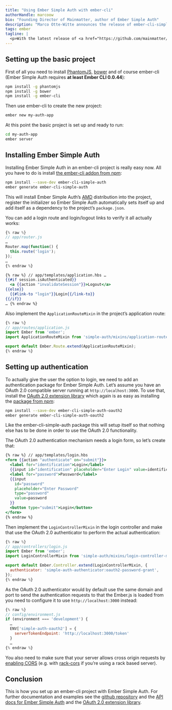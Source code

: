 ```yaml
---
title: "Using Ember Simple Auth with ember-cli"
authorHandle: marcoow
bio: "Founding Director of Mainmatter, author of Ember Simple Auth"
description: "Marco Otte-Witte announces the release of ember-cli-simple-auth as an Ember CLI addon."
tags: ember
tagline: |
  <p>With the latest release of <a href="https://github.com/mainmatter/ember-simple-auth">Ember Simple Auth</a>, using the library with <a href="https://github.com/ember-cli/ember-cli">ember-cli</a> has become much simpler. As ember-cli in general is still pretty new to many people though, <strong>this post describes how to setup a project using Ember Simple Auth with ember-cli</strong>.</p>
---
```


## Setting up the basic project

First of all you need to install [PhantomJS](http://phantomjs.org), [bower](http://bower.io) and of course ember-cli (Ember Simple Auth requires **at least Ember CLI 0.0.44**):

```bash
npm install -g phantomjs
npm install -g bower
npm install -g ember-cli
```

Then use ember-cli to create the new project:

```bash
ember new my-auth-app
```

At this point the basic project is set up and ready to run:

```bash
cd my-auth-app
ember server
```

## Installing Ember Simple Auth

Installing Ember Simple Auth in an ember-cli project is really easy now. All you have to do is install [the ember-cli addon from npm](https://www.npmjs.com/package/ember-cli-simple-auth):

```bash
npm install --save-dev ember-cli-simple-auth
ember generate ember-cli-simple-auth
```

This will install Ember Simple Auth’s [AMD](http://requirejs.org/docs/whyamd.html) distribution into the project, register the initializer so Ember Simple Auth automatically sets itself up and add itself as a dependency to the project’s `package.json`.

You can add a login route and login/logout links to verify it all actually works:

```js
{% raw %}
// app/router.js
…
Router.map(function() {
  this.route('login');
});
…
{% endraw %}
```

```hbs
{% raw %} // app/templates/application.hbs …
{{#if session.isAuthenticated}}
  <a {{action "invalidateSession"}}>Logout</a>
{{else}}
  {{#link-to "login"}}Login{{/link-to}}
{{/if}}
… {% endraw %}
```

Also implement the `ApplicationRouteMixin` in the project’s application route:

```js
{% raw %}
// app/routes/application.js
import Ember from 'ember';
import ApplicationRouteMixin from 'simple-auth/mixins/application-route-mixin';

export default Ember.Route.extend(ApplicationRouteMixin);
{% endraw %}
```

## Setting up authentication

To actually give the user the option to login, we need to add an authentication package for Ember Simple Auth. Let’s assume you have an OAuth 2.0 compatible server running at `http://localhost:3000`. To use that, install the [OAuth 2.0 extension library](https://github.com/mainmatter/ember-simple-auth/blob/master/addon/authenticators/oauth2-password-grant.js) which again is as easy as installing the [package from npm](https://www.npmjs.com/package/ember-cli-simple-auth-oauth2):

```bash
npm install --save-dev ember-cli-simple-auth-oauth2
ember generate ember-cli-simple-auth-oauth2
```

Like the ember-cli-simple-auth package this will setup itself so that nothing else has to be done in order to use the OAuth 2.0 functionality.

The OAuth 2.0 authentication mechanism needs a login form, so let’s create that:

```hbs
{% raw %} // app/templates/login.hbs
<form {{action "authenticate" on="submit"}}>
  <label for="identification">Login</label>
  {{input id="identification" placeholder="Enter Login" value=identification}}
  <label for="password">Password</label>
  {{input
    id="password"
    placeholder="Enter Password"
    type="password"
    value=password
  }}
  <button type="submit">Login</button>
</form>
{% endraw %}
```

Then implement the `LoginControllerMixin` in the login controller and make that use the OAuth 2.0 authenticator to perform the actual authentication:

```js
{% raw %}
// app/controllers/login.js
import Ember from 'ember';
import LoginControllerMixin from 'simple-auth/mixins/login-controller-mixin';

export default Ember.Controller.extend(LoginControllerMixin, {
  authenticator: 'simple-auth-authenticator:oauth2-password-grant',
});
{% endraw %}
```

As the OAuth 2.0 authenticator would by default use the same domain and port to send the authentication requests to that the Ember.js is loaded from you need to configure it to use `http://localhost:3000` instead:

```js
{% raw %}
// config/environment.js
if (environment === 'development') {
  …
  ENV['simple-auth-oauth2'] = {
    serverTokenEndpoint: 'http://localhost:3000/token'
  }
  …
{% endraw %}
```

You also need to make sure that your server allows cross origin requests by [enabling CORS](http://enable-cors.org) (e.g. with [rack-cors](https://github.com/cyu/rack-cors) if you’re using a rack based server).

## Conclusion

This is how you set up an ember-cli project with Ember Simple Auth. For further documentation and examples see the [github repository](https://github.com/mainmatter/ember-simple-auth) and the [API docs for Ember Simple Auth](http://ember-simple-auth.com/api/) and the [OAuth 2.0 extension library](http://ember-simple-auth.com/api/).
